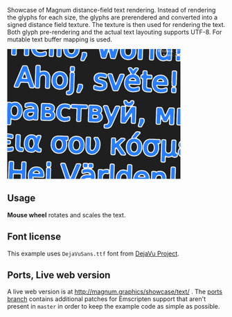Showcase of Magnum distance-field text rendering. Instead of rendering the
glyphs for each size, the glyphs are prerendered and converted into a signed
distance field texture. The texture is then used for rendering the text. Both
glyph pre-rendering and the actual text layouting supports UTF-8. For mutable
text buffer mapping is used.

![Text](text.png)

Usage
-----

**Mouse wheel** rotates and scales the text.

Font license
------------

This example uses `DejaVuSans.ttf` font from [DejaVu Project](dejavu-fonts.org).

Ports, Live web version
-----------------------

A live web version is at http://magnum.graphics/showcase/text/ . The
[ports branch](https://github.com/mosra/magnum-examples/tree/ports/src/text)
contains additional patches for Emscripten support that aren't present in `master`
in order to keep the example code as simple as possible.
